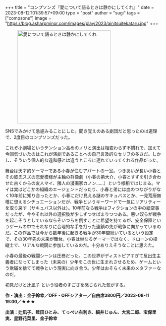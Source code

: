 +++
title = "コンプソンズ『愛について語るときは静かにしてくれ』"
date = 2023-08-12T01:39:57+09:00
type = "post"
author = "sugi"
tags = ["compsons"]
image = "https://blog.asharpminor.com/images/play/2023/ainitsuitekataru.jpg"
+++
<figure class="alignleft"><img src="/images/play/2023/ainitsuitekataru.jpg" alt="愛について語るときは静かにしてくれ" style="width: 300px !important;"></figure>

SNSでみかけて急遽みることにした。聞き覚えのある劇団だと思ったのは道理で、2度目のコンプソンズだった。

これぞ小劇場というテンション高めのノリと演出は相変わらず不慣れで、加えて今回気づいたのはこれが演劇であることへの自己言及的なセリフの多さだ。しかし、そういう個人的な違和感とは違うところに連れていってくれる作品だった。

舞台は天才的ゲーマーである小春が住むアパートの一室。つきあいが長い小春とその彼氏スズの恋愛模様が主軸の群像劇（小春の弟大介、小春とすずを引き合わせた古くからの友人マイ、隣人の漫画家カノン……）という様相ではじまる。マイは実はどこかの組織のエージェントだったり、小春と弟には血のつながりがなく10年前に知り合ったとか、小春にだけ見える謎のサキュバスとか、一見荒唐無稽に想えるシチュエーションだが、戦争というキーワードで一気にリアリティーを取り戻す（サキュバス以外は）。10年前なら戦争はフィクションの中の絵空事だったが、今やそれ以外の選択肢が少しずつせばまりつつある。悪い奴らが戦争を起こそうとしているならそいつらを倒すことに希望を持てるが、安全保障というゲームの中でそれなりに合理的な手を打った連鎖の先が戦争に向かっているのだ。この作品では今から数年後に起きる戦争が30年間続いているという設定で、その30年先の未来が舞台。小春は単なるゲーマーではなく、ドローンの操縦士で、リアルな戦闘に参加しているのだ。十分ありえそうなことに思えた。

小春の最後の戦闘シーンは圧巻だった。この世界がディストピアすぎて反出生主義者になってしまった（未来の）少年をこの世に生まれさせるため、ゲームという欺瞞を捨てて戦争という現実に向き合う。少年はおそらく未来のメタファーなのだ。

初見だけと辻凪子 という役者のすごさを感じられた気がする。

**作・演出：金子鈴幸／OFF・OFFシアター／自由席3800円／2023-08-11 19:00／★★★**

**出演：辻凪子、畦田ひとみ、てっぺい右利き、細井じゅん、大宮二郎、宝保里実、星野花菜里、金子鈴幸**
